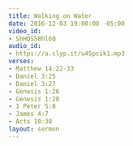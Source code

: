 ```yaml
---
title: Walking on Water
date: 2016-12-03 19:00:00 -05:00
video_id:
- ShHQS58hl6Q
audio_id:
- https://a.clyp.it/u45pcik1.mp3
verses:
- Matthew 14:22-33
- Daniel 3:25
- Daniel 3:27
- Genesis 1:26
- Genesis 1:28
- 1 Peter 5:8
- James 4:7
- Acts 10:38
layout: sermon
---
```



